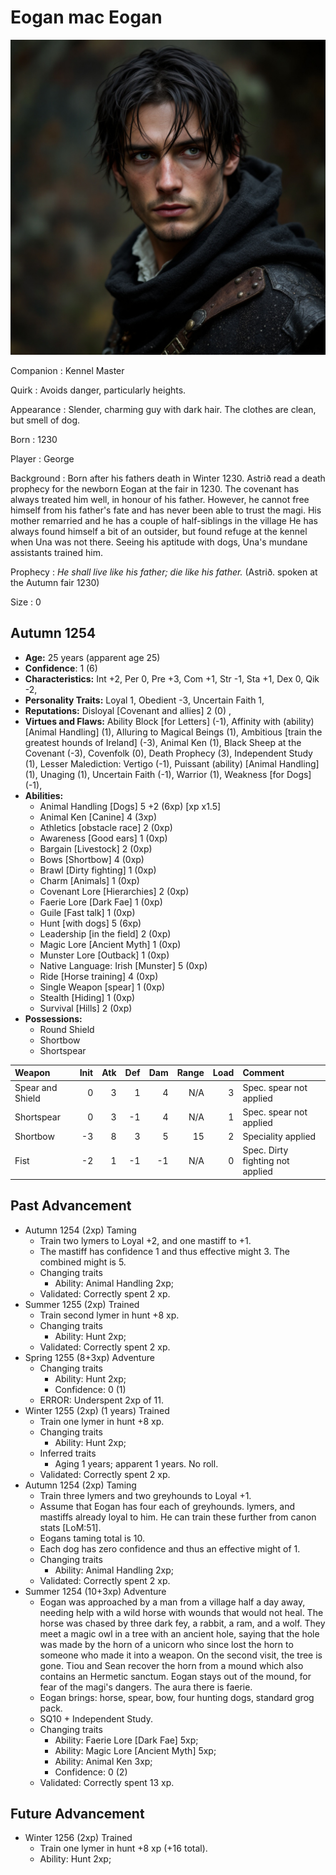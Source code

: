 # Eogan mac Eogan

![Eogan mac Eogan](../images/eogan.jpeg)

Companion
: Kennel Master

Quirk
: Avoids danger, particularly heights.

Appearance
: Slender, charming guy with dark hair. The clothes are clean, but smell of dog.

Born
: 1230

Player
: George

Background
: Born after his fathers death in Winter 1230. Astrið read a death prophecy for the newborn Eogan at the fair in 1230.  The covenant has always treated him well, in honour of his father. However, he cannot free himself from his father's fate and has never been able to trust the magi. His mother remarried and he has a couple of half-siblings in the village He has always found himself a bit of an outsider, but found refuge at the kennel when Una was not there. Seeing his aptitude with dogs, Una's mundane assistants trained him.

Prophecy
: *He shall live like his father; die like his father.*  (Astrið. spoken at the Autumn fair 1230)

Size
: 0

## Autumn 1254

+ **Age:** 25 years (apparent age 25)
+ **Confidence**: 1 (6)
+ **Characteristics:** 
Int +2, 
Per 0, 
Pre +3, 
Com +1, 
Str -1, 
Sta +1, 
Dex 0, 
Qik -2, 
+ **Personality Traits:** 
Loyal 1, 
Obedient -3, 
Uncertain Faith 1, 
+ **Reputations:** 
Disloyal [Covenant and allies] 2 (0) , 
+ **Virtues and Flaws:** 
Ability Block [for Letters] (-1), 
Affinity with (ability) [Animal Handling] (1), 
Alluring to Magical Beings (1), 
Ambitious [train the greatest hounds of Ireland] (-3), 
Animal Ken (1), 
Black Sheep at the Covenant (-3), 
Covenfolk (0), 
Death Prophecy (3), 
Independent Study (1), 
Lesser Malediction: Vertigo (-1), 
Puissant (ability) [Animal Handling] (1), 
Unaging (1), 
Uncertain Faith (-1), 
Warrior (1), 
Weakness [for Dogs] (-1), 
+ **Abilities:**
    + Animal Handling [Dogs] 5 +2 (6xp) [xp x1.5]
    + Animal Ken [Canine] 4 (3xp)
    + Athletics [obstacle race] 2 (0xp)
    + Awareness [Good ears] 1 (0xp)
    + Bargain [Livestock] 2 (0xp)
    + Bows [Shortbow] 4 (0xp)
    + Brawl [Dirty fighting] 1 (0xp)
    + Charm [Animals] 1 (0xp)
    + Covenant Lore [Hierarchies] 2 (0xp)
    + Faerie Lore [Dark Fae] 1 (0xp)
    + Guile [Fast talk] 1 (0xp)
    + Hunt [with dogs] 5 (6xp)
    + Leadership [in the field] 2 (0xp)
    + Magic Lore [Ancient Myth] 1 (0xp)
    + Munster Lore [Outback] 1 (0xp)
    + Native Language: Irish [Munster] 5 (0xp)
    + Ride [Horse training] 4 (0xp)
    + Single Weapon [spear] 1 (0xp)
    + Stealth [Hiding] 1 (0xp)
    + Survival [Hills] 2 (0xp)
+ **Possessions:**
    + Round Shield
    + Shortbow
    + Shortspear

| Weapon | Init | Atk | Def | Dam | Range | Load | Comment |
|  :- |  -: |  -: |  -: |  -: |  -: |  -: | :- |
| Spear and Shield | 0 | 3 | 1 | 4 | N/A | 3 | Spec. spear not applied |
| Shortspear | 0 | 3 | -1 | 4 | N/A | 1 | Spec. spear not applied |
| Shortbow | -3 | 8 | 3 | 5 | 15 | 2 | Speciality applied |
| Fist | -2 | 1 | -1 | -1 | N/A | 0 | Spec. Dirty fighting not applied |

## Past Advancement

+ Autumn 1254 (2xp) Taming
    + Train two lymers to Loyal +2, and one mastiff to +1.
    + The mastiff has confidence 1 and thus effective might 3. The combined might is 5.
    + Changing traits
        + Ability: Animal Handling 2xp; 
    + Validated: Correctly spent 2 xp.
+ Summer 1255 (2xp) Trained
    + Train second lymer in hunt +8 xp.
    + Changing traits
        + Ability: Hunt 2xp; 
    + Validated: Correctly spent 2 xp.
+ Spring 1255 (8+3xp) Adventure
    + Changing traits
        + Ability: Hunt 2xp; 
        + Confidence: 0 (1)
    + ERROR: Underspent 2xp of 11.
+ Winter 1255 (2xp) (1 years) Trained
    + Train one lymer in hunt +8 xp.
    + Changing traits
        + Ability: Hunt 2xp; 
    + Inferred traits
        + Aging 1 years; apparent 1 years. No roll. 
    + Validated: Correctly spent 2 xp.
+ Autumn 1254 (2xp) Taming
    + Train three lymers and two greyhounds to Loyal +1.
    + Assume that Eogan has four each of greyhounds. lymers, and mastiffs already loyal to him.  He can train these further from canon stats [LoM:51].
    + Eogans taming total is 10.
    + Each dog has zero confidence and thus an effective might of 1.
    + Changing traits
        + Ability: Animal Handling 2xp; 
    + Validated: Correctly spent 2 xp.
+ Summer 1254 (10+3xp) Adventure
    + Eogan was approached by a man from a village half a day away, needing help with a wild horse with wounds that would not heal.  The horse was chased by three dark fey, a rabbit, a ram, and a wolf.  They meet a magic owl in a tree with an ancient hole, saying that the hole was made by the horn of a unicorn who since lost the horn to someone who made it into a weapon.  On the second visit, the tree is gone.  Tiou and Sean recover the horn from a mound which also contains an Hermetic sanctum.  Eogan stays out of the mound, for fear of the magi's dangers.  The aura there is faerie.
    + Eogan brings: horse, spear, bow, four hunting dogs, standard grog pack.
    + SQ10 + Independent Study.
    + Changing traits
        + Ability: Faerie Lore [Dark Fae] 5xp; 
        + Ability: Magic Lore [Ancient Myth] 5xp; 
        + Ability: Animal Ken 3xp; 
        + Confidence: 0 (2)
    + Validated: Correctly spent 13 xp.

## Future Advancement

+ Winter 1256 (2xp) Trained
    + Train one lymer in hunt +8 xp (+16 total).
    + Ability: Hunt 2xp; 


